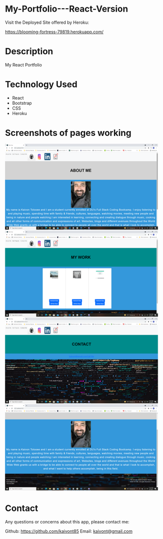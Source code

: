 # My-Portfolio---React-Version

Visit the Deployed Site offered by Heroku: 

https://blooming-fortress-79819.herokuapp.com/


# Description

My React Portfolio


# Technology Used

- React
- Bootstrap
- CSS
- Heroku

# Screenshots of pages working

<img src="src/images/landingpage.png" alt="screenshot" style="max-width:100%;">
<img src="src/images/myprojects.png" alt="screenshot" style="max-width:100%;">
<img src="src/images/contact.png" alt="screenshot" style="max-width:100%;">
<img src="src/images/footer.png" alt="screenshot" style="max-width:100%;">







# Contact 

Any questions or concerns about this app, please contact me:

Github: https://github.com/kaivont85
Email: kaivont@gmail.com
